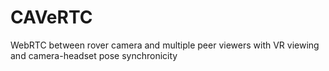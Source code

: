 # CAVeRTC
WebRTC between rover camera and multiple peer viewers with VR viewing and camera-headset pose synchronicity
